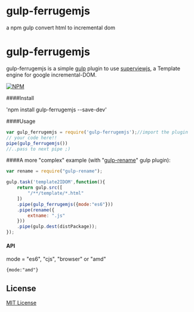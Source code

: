 # gulp-ferrugemjs
a npm gulp convert html to incremental dom




# gulp-ferrugemjs
gulp-ferrugemjs is a simple [gulp](https://github.com/wearefractal/gulp) plugin to use <a href="https://github.com/davidjamesstone/superviews.js">superviewjs</a>, a Template engine for google incremental-DOM.

[![NPM](https://nodei.co/npm/gulp-ferrugemjs.png?downloads=true&downloadRank=true&stars=true)](https://nodei.co/npm/gulp-ferrugemjs/)

####Install

'npm install gulp-ferrugemjs --save-dev'

####Usage

```js
var gulp_ferrugemjs = require('gulp-ferrugemjs');//import the plugin
// your code here!!
pipe(gulp_ferrugemjs())
//..pass to next pipe ;)
```

####A more "complex" example (with "<a href="https://www.npmjs.com/package/gulp-rename">gulp-rename</a>" gulp plugin):

```js
var rename = require("gulp-rename");

gulp.task('template2IDOM',function(){
    return gulp.src([
        "/**/template/*.html"
    ])
    .pipe(gulp_ferrugemjs({mode:"es6"}))
    .pipe(rename({
        extname: ".js"
    }))
    .pipe(gulp.dest(distPackage));
});
```

#### API
mode = "es6", "cjs", "browser" or "amd"
```
{mode:"amd"}
```

## License

[MIT License](http://en.wikipedia.org/wiki/MIT_License)

